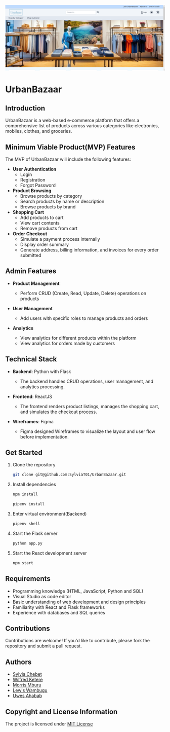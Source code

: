 ![HomePage Screenshot](/frontend-urban-bazaar/src/assets/HomePage.png)

# UrbanBazaar

## Introduction
UrbanBazaar is a web-based e-commerce platform that offers a comprehensive list of products across various categories like electronics, mobiles, clothes, and groceries.

## Minimum Viable Product(MVP) Features
The MVP of UrbanBazaar will include the following features:
- **User Authentication**
    - Login
    - Registration
    - Forgot Password
- **Product Browsing**
    - Browse products by category
    - Search products by name or description
    - Browse products by brand
- **Shopping Cart**
    - Add products to cart
    - View cart contents
    - Remove products from cart
- **Order Checkout**
    - Simulate a payment process internally
    - Display order summary
    - Generate address, billing information, and invoices for every order submitted

## Admin Features

- **Product Management**
  - Perform CRUD (Create, Read, Update, Delete) operations on products

- **User Management**
  - Add users with specific roles to manage products and orders

- **Analytics**
  - View analytics for different products within the platform
  - View analytics for orders made by customers
## Technical Stack

- **Backend**: Python with Flask
  - The backend handles CRUD operations, user management, and analytics processing.
  
- **Frontend**: ReactJS
  - The frontend renders product listings, manages the shopping cart, and simulates the checkout process.

- **Wireframes**: Figma
  - Figma designed Wireframes to visualize the layout and user flow before implementation.

## Get Started
1. Clone the repository
    ```bash
    git clone git@github.com:SylviaT01/UrbanBazaar.git
    ```
2. Install dependencies
    ```bash
    npm install
    ```
    ```bash
    pipenv install
    ```
3. Enter virtual environment(Backend)
    ```bash
    pipenv shell
    ```
4. Start the Flask server
    ```bash
    python app.py
    ```
5. Start the React development server
    ```bash
    npm start
    ```
    
## Requirements
- Programming knowledge (HTML, JavaScript, Python and SQL)
- Visual Studio as code editor
- Basic understanding of web development and design principles
- Familiarity with React and Flask frameworks
- Experience with databases and SQL queries
  
## Contributions

Contributions are welcome! If you'd like to contribute, please fork the repository and submit a pull request.

## Authors
- [Sylvia Chebet](https://github.com/SylviaT01)
- [Wilfred Ketere](https://github.com/WLemmy)
- [Morris Mburu](https://github.com/mrrsmburu)
- [Lewis Wambugu](https://github.com/Wambuguu)
- [Uwes Ahabab](https://github.com/ahabab23/ahabab23)

## Copyright and License Information
The project is licensed under [MIT License](LICENSE)

